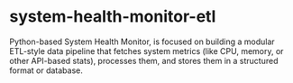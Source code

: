# system-health-monitor-etl
Python-based System Health Monitor, is focused on building a modular ETL-style data pipeline that fetches system metrics (like CPU, memory, or other API-based stats), processes them, and stores them in a structured format or database.
